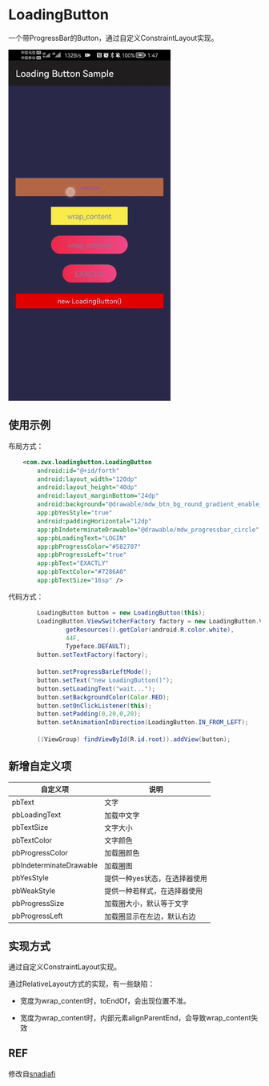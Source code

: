 # LoadingButton

一个带ProgressBar的Button，通过自定义ConstraintLayout实现。

<img src="https://github.com/laxian/LoadingButton/raw/main/images/record.gif" width="324" height="702" />

## 使用示例

布局方式：

```xml
    <com.zwx.loadingbutton.LoadingButton
        android:id="@+id/forth"
        android:layout_width="120dp"
        android:layout_height="40dp"
        android:layout_marginBottom="24dp"
        android:background="@drawable/mdw_btn_bg_round_gradient_enable_big"
        app:pbYesStyle="true"
        android:paddingHorizontal="12dp"
        app:pbIndeterminateDrawable="@drawable/mdw_progressbar_circle"
        app:pbLoadingText="LOGIN"
        app:pbProgressColor="#582707"
        app:pbProgressLeft="true"
        app:pbText="EXACTLY"
        app:pbTextColor="#7286A0"
        app:pbTextSize="16sp" />
```

代码方式：

```Java
        LoadingButton button = new LoadingButton(this);
        LoadingButton.ViewSwitcherFactory factory = new LoadingButton.ViewSwitcherFactory(this,
                getResources().getColor(android.R.color.white),
                44F,
                Typeface.DEFAULT);
        button.setTextFactory(factory);

        button.setProgressBarLeftMode();
        button.setText("new LoadingButton()");
        button.setLoadingText("wait...");
        button.setBackgroundColor(Color.RED);
        button.setOnClickListener(this);
        button.setPadding(0,20,0,20);
        button.setAnimationInDirection(LoadingButton.IN_FROM_LEFT);

        ((ViewGroup) findViewById(R.id.root)).addView(button);
```

## 新增自定义项

| 自定义项                | 说明                          |
| ----------------------- | ----------------------------- |
| pbText                  | 文字                          |
| pbLoadingText           | 加载中文字                    |
| pbTextSize              | 文字大小                      |
| pbTextColor             | 文字颜色                      |
| pbProgressColor         | 加载圈颜色                    |
| pbIndeterminateDrawable | 加载圈图                      |
| pbYesStyle              | 提供一种yes状态，在选择器使用 |
| pbWeakStyle             | 提供一种若样式，在选择器使用  |
| pbProgressSize          | 加载圈大小，默认等于文字      |
| pbProgressLeft          | 加载圈显示在左边，默认右边    |

## 实现方式

通过自定义ConstraintLayout实现。

通过RelativeLayout方式的实现，有一些缺陷：

- 宽度为wrap_content时，toEndOf，会出现位置不准。

- 宽度为wrap_content时，内部元素alignParentEnd，会导致wrap_content失效

## REF

修改自[snadjafi](https://github.com/snadjafi/LoadingButton)
